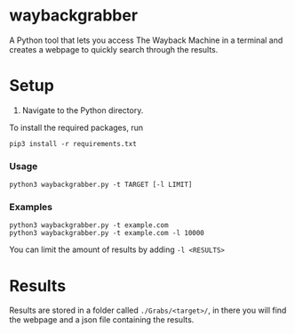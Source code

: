 # waybackgrabber

A Python tool that lets you access The Wayback Machine in a terminal and creates a webpage to quickly search through the results.

# Setup
1. Navigate to the Python directory.

To install the required packages, run
```
pip3 install -r requirements.txt
```
### Usage
```
python3 waybackgrabber.py -t TARGET [-l LIMIT]
```
### Examples
```
python3 waybackgrabber.py -t example.com
python3 waybackgrabber.py -t example.com -l 10000
```
You can limit the amount of results by adding `-l <RESULTS>`

# Results
Results are stored in a folder called `./Grabs/<target>/`, in there you will find the webpage and a json file containing the results.
